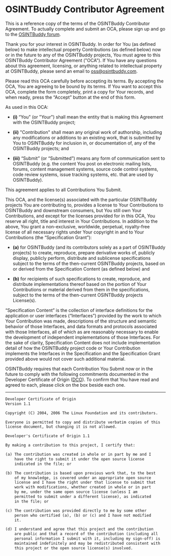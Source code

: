 # OSINTBuddy Contributor Agreement

This is a reference copy of the terms of the OSINTBuddy Contributor Agreement. To actually complete and submit an OCA, please sign up and go to the [OSINTBuddy forum](https://forum.osintbuddy.com/t/osintbuddy-contributor-agreement/23).

Thank you for your interest in OSINTBuddy. In order for You (as defined below) to make intellectual property Contributions (as defined below) now or in the future to any of the OSINTBuddy projects, You must agree to this OSINTBuddy Contributor Agreement ("OCA"). If You have any questions about this agreement, licensing, or anything related to intellectual property at OSINTBuddy, please send an email to [oss@osintbuddy.com](mailto:oss@osintbuddy.com).

Please read this OCA carefully before accepting its terms. By accepting the OCA, You are agreeing to be bound by its terms. If You want to accept this OCA, complete the form completely, print a copy for Your records, and when ready, press the “Accept” button at the end of this form.

As used in this OCA:

- **(i)** “You" (or "Your") shall mean the entity that is making this Agreement with the OSINTBuddy project; 

- **(ii)** "Contribution" shall mean any original work of authorship, including any modifications or additions to an existing work, that is submitted by You to OSINTBuddy for inclusion in, or documentation of, any of the OSINTBuddy projects; and 

- **(iii)** “Submit” (or “Submitted”) means any form of communication sent to OSINTBuddy (e.g. the content You post on electronic mailing lists, forums, content management systems, source code control systems, code review systems, issue tracking systems, etc. that are used by OSINTBuddy).

This agreement applies to all Contributions You Submit.

This OCA, and the license(s) associated with the particular OSINTBuddy projects You are contributing to, provides a license to Your Contributions to OSINTBuddy and downstream consumers, but You still own Your Contributions, and except for the licenses provided for in this OCA, You reserve all right, title and interest in Your Contributions. In addition to the above, You grant a non-exclusive, worldwide, perpetual, royalty-free license of all necessary rights under Your copyright in and to Your Contributions (the “Specification Grant”):

- **(a)** for OSINTBuddy (and its contributors solely as a part of OSINTBuddy projects) to create, reproduce, prepare derivative works of, publicly display, publicly perform, distribute and sublicense specifications subject to the terms of the then-current OSINTBuddy projects, based on or derived from the Specification Content (as defined below) and 

- **(b)** for recipients of such specifications to create, reproduce, and distribute implementations thereof based on the portion of Your Contributions or material derived from them in the specifications, subject to the terms of the then-current OSINTBuddy projects License(s).

“Specification Content” is the collection of interface definitions for the application or user interfaces (“Interfaces”) provided by the work to which Your Contribution was made, descriptions of the structure and semantic behavior of those Interfaces, and data formats and protocols associated with those Interfaces, all of which as are reasonably necessary to enable the development of independent implementations of those Interfaces. For the sake of clarity, Specification Content does not include implementation detail of how the OSINTBuddy project code or Your Contribution implements the Interfaces in the Specification and the Specification Grant provided above would not cover such additional material.

OSINTBuddy requires that each Contribution You Submit now or in the future to comply with the following commitments documented in the Developer Certificate of Origin ([DCO](https://wiki.linuxfoundation.org/dco)). To confirm that You have read and agreed to each, please click on the box beside each one.
 
---

```txt
Developer Certificate of Origin
Version 1.1

Copyright (C) 2004, 2006 The Linux Foundation and its contributors.

Everyone is permitted to copy and distribute verbatim copies of this
license document, but changing it is not allowed.

Developer's Certificate of Origin 1.1

By making a contribution to this project, I certify that:

(a) The contribution was created in whole or in part by me and I
    have the right to submit it under the open source license
    indicated in the file; or

(b) The contribution is based upon previous work that, to the best
    of my knowledge, is covered under an appropriate open source
    license and I have the right under that license to submit that
    work with modifications, whether created in whole or in part
    by me, under the same open source license (unless I am
    permitted to submit under a different license), as indicated
    in the file; or

(c) The contribution was provided directly to me by some other
    person who certified (a), (b) or (c) and I have not modified
    it.

(d) I understand and agree that this project and the contribution
    are public and that a record of the contribution (including all
    personal information I submit with it, including my sign-off) is
    maintained indefinitely and may be redistributed consistent with
    this project or the open source license(s) involved.
```